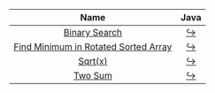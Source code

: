 |                                                    Name                                                    |                                                                     Java                                                                     |
|:----------------------------------------------------------------------------------------------------------:|:--------------------------------------------------------------------------------------------------------------------------------------------:|
|                        [Binary Search](https://leetcode.com/problems/binary-search)                        |          [:arrow_right_hook:](https://github.com/leowajda/eureka-java/blob/master/src/main/java/array/iterative/BinarySearch.java)           |
| [Find Minimum in Rotated Sorted Array](https://leetcode.com/problems/find-minimum-in-rotated-sorted-array) | [:arrow_right_hook:](https://github.com/leowajda/eureka-java/blob/master/src/main/java/array/iterative/FindMinimumInRotatedSortedArray.java) |
|                               [Sqrt(x)](https://leetcode.com/problems/sqrtx)                               |              [:arrow_right_hook:](https://github.com/leowajda/eureka-java/blob/master/src/main/java/math/iterative/SqrtX.java)               |
|                              [Two Sum](https://leetcode.com/problems/two-sum)                              |             [:arrow_right_hook:](https://github.com/leowajda/eureka-java/blob/master/src/main/java/array/iterative/TwoSum.java)              |